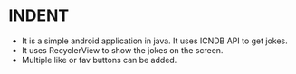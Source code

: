 # INDENT
* It is a simple android application in java. It uses ICNDB API to get jokes.
* It uses RecyclerView to show the jokes on the screen.
* Multiple like or fav buttons can be added.
